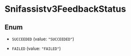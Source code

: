 

# Snifassistv3FeedbackStatus

## Enum


* `SUCCEEDED` (value: `"SUCCEEDED"`)

* `FAILED` (value: `"FAILED"`)




